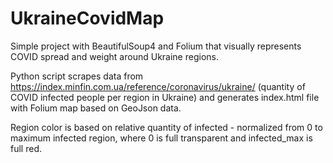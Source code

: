 # UkraineCovidMap

Simple project with BeautifulSoup4 and Folium that visually represents COVID spread and weight around Ukraine regions.

Python script scrapes data from https://index.minfin.com.ua/reference/coronavirus/ukraine/ (quantity of COVID infected people per region in Ukraine) 
and generates index.html file with Folium map based on GeoJson data. 

Region color is based on relative quantity of infected - normalized from 0 to maximum infected region, where 0 is full transparent and infected_max is full red.
